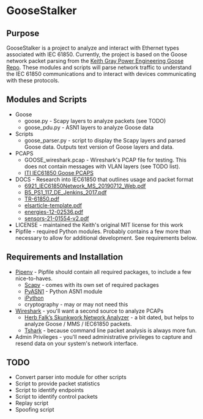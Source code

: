 # GooseStalker

## Purpose

GooseStalker is a project to analyze and interact with Ethernet types associated with IEC 61850. Currently, the project is based on the Goose network packet parsing from the [Keith Gray Power Engineering Goose Repo](https://github.com/keith-gray-powereng/goose). These modules and scripts will parse network traffic to understand the IEC 61850 communications and to interact with devices communicating with these protocols.

## Modules and Scripts

* Goose
  * goose.py - Scapy layers to analyze packets (see TODO)
  * goose_pdu.py - ASN1 layers to analyze Goose data
* Scripts
  * goose_parser.py - script to display the Scapy layers and parsed Goose data. Outputs text version of Goose layers and data.
* PCAPS  
  * GOOSE_wireshark.pcap - Wireshark's PCAP file for testing. This does not contain messages with VLAN layers (see TODO list).
  * [ITI IEC61850 Goose PCAPS](https://github.com/ITI/ICS-Security-Tools/tree/master/pcaps/IEC61850)
* DOCS - Research into IEC61850 that outlines usage and packet format
  * [6921_IEC61850Network_MS_20190712_Web.pdf](https://cms-cdn.selinc.com/assets/Literature/Publications/Technical%20Papers/6921_IEC61850Network_MS_20190712_Web.pdf?v=20190821-201111)
  * [B5_PS1_117_DE_Jenkins_2017.pdf](https://www.researchgate.net/publication/339303436_How_to_hack_an_IEC_61850_system_or_protect_one)
  * [TR-61850.pdf](https://www.fit.vut.cz/research/publication/11832/.en)
  * [elsarticle-template.pdf](https://www.researchgate.net/publication/312327440_Interpreting_and_implementing_IEC_61850-90-5_Routed-Sampled_Value_and_Routed-GOOSE_protocols_for_IEEE_C371182_compliant_wide-area_synchrophasor_data_transfer)
  * [energies-12-02536.pdf](https://www.mdpi.com/1996-1073/12/13/2536/pdf-vor)
  * [sensors-21-01554-v2.pdf](https://www.mdpi.com/1424-8220/21/4/1554/pdf)
* LICENSE - maintained the Keith's original MIT license for this work
* Pipfile - required Python modules. Probably contains a few more than necessary to allow for additional development. See requirements below.

## Requirements and Installation

* [Pipenv](https://docs.pipenv.org/) - Pipfile should contain all required packages, to include a few nice-to-haves.
  * [Scapy](https://github.com/secdev/scapy) - comes with its own set of required packages
  * [PyASN1](https://pypi.org/project/pyasn1/) - Python ASN1 module
  * [iPython](https://ipython.org/)
  * cryptography - may or may not need this
* [Wireshark](https://www.wireshark.org/) - you'll want a second source to analyze PCAPs
  * [Herb Falk’s Skunkwork Network Analyzer](http://www.otb-consultingservices.com/home/shop/skunkworks-network-analyzer/) - a bit dated, but helps to analyze Goose / MMS / IEC61850 packets.
  * [Tshark](https://www.wireshark.org/docs/man-pages/tshark.html) - because command line packet analysis is always more fun.
* Admin Privileges - you'll need administrative privileges to capture and resend data on your system's network interface. 

## TODO

* Convert parser into module for other scripts
* Script to provide packet statistics
* Script to identify endpoints
* Script to identify control packets
* Replay script
* Spoofing script
